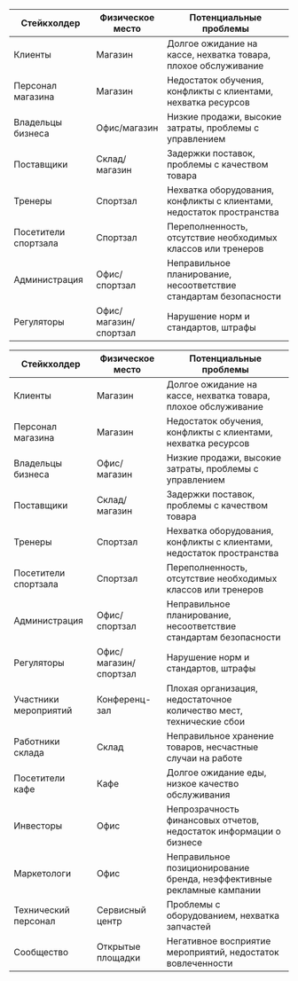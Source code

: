 | Стейкхолдер          | Физическое место       | Потенциальные проблемы                                     |
|----------------------|-----------------------|----------------------------------------------------------|
| Клиенты              | Магазин               | Долгое ожидание на кассе, нехватка товара, плохое обслуживание |
| Персонал магазина    | Магазин               | Недостаток обучения, конфликты с клиентами, нехватка ресурсов |
| Владельцы бизнеса     | Офис/магазин          | Низкие продажи, высокие затраты, проблемы с управлением   |
| Поставщики           | Склад/магазин         | Задержки поставок, проблемы с качеством товара            |
| Тренеры              | Спортзал              | Нехватка оборудования, конфликты с клиентами, недостаток пространства |
| Посетители спортзала | Спортзал              | Переполненность, отсутствие необходимых классов или тренеров |
| Администрация        | Офис/спортзал         | Неправильное планирование, несоответствие стандартам безопасности |
| Регуляторы           | Офис/магазин/спортзал | Нарушение норм и стандартов, штрафы                        |



| Стейкхолдер          | Физическое место       | Потенциальные проблемы                                     |
|----------------------|-----------------------|----------------------------------------------------------|
| Клиенты              | Магазин               | Долгое ожидание на кассе, нехватка товара, плохое обслуживание |
| Персонал магазина    | Магазин               | Недостаток обучения, конфликты с клиентами, нехватка ресурсов |
| Владельцы бизнеса     | Офис/магазин          | Низкие продажи, высокие затраты, проблемы с управлением   |
| Поставщики           | Склад/магазин         | Задержки поставок, проблемы с качеством товара            |
| Тренеры              | Спортзал              | Нехватка оборудования, конфликты с клиентами, недостаток пространства |
| Посетители спортзала | Спортзал              | Переполненность, отсутствие необходимых классов или тренеров |
| Администрация        | Офис/спортзал         | Неправильное планирование, несоответствие стандартам безопасности |
| Регуляторы           | Офис/магазин/спортзал | Нарушение норм и стандартов, штрафы                        |
| Участники мероприятий | Конференц-зал         | Плохая организация, недостаточное количество мест, технические сбои |
| Работники склада     | Склад                 | Неправильное хранение товаров, несчастные случаи на работе |
| Посетители кафе      | Кафе                  | Долгое ожидание еды, низкое качество обслуживания          |
| Инвесторы            | Офис                  | Непрозрачность финансовых отчетов, недостаток информации о бизнесе |
| Маркетологи          | Офис                  | Неправильное позиционирование бренда, неэффективные рекламные кампании |
| Технический персонал | Сервисный центр       | Проблемы с оборудованием, нехватка запчастей              |
| Сообщество           | Открытые площадки     | Негативное восприятие мероприятий, недостаток вовлеченности |
